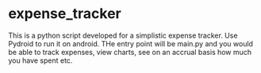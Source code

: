 # expense_tracker
This is a python script developed for a simplistic expense tracker. Use Pydroid to run it on android. THe entry point will be main.py and you would be able to track expenses, view charts, see on an accrual basis how much you have spent etc.
